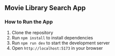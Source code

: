 ## Movie Library Search App

### How to Run the App

1. Clone the repository
2. Run `npm install` to install dependencies
3. Run `npm run dev` to start the development server
4. Open `http://localhost:5173` in your browser
